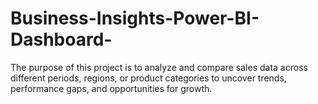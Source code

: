 # Business-Insights-Power-BI-Dashboard-
The purpose of this project is to analyze and compare sales data across different periods, regions, or product categories to uncover trends, performance gaps, and opportunities for growth.
